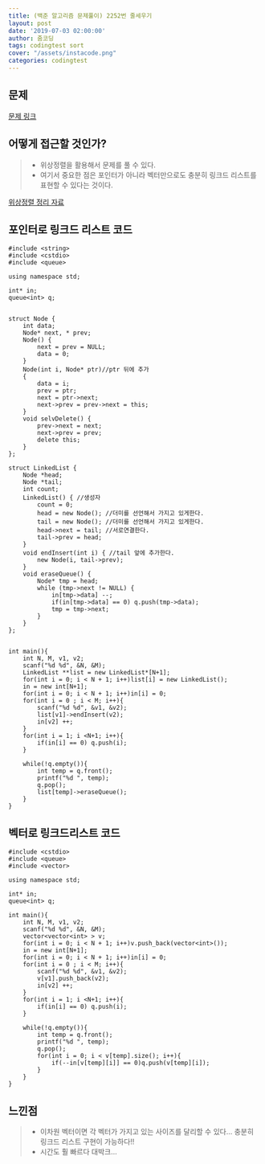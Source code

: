 ```yaml
---
title: (백준 알고리즘 문제풀이) 2252번 줄세우기
layout: post
date: '2019-07-03 02:00:00'
author: 줌코딩
tags: codingtest sort
cover: "/assets/instacode.png"
categories: codingtest
---
```


## 문제

[문제 링크](https://www.acmicpc.net/problem/2252)

## 어떻게 접근할 것인가?

>* 위상정렬을 활용해서 문제를 풀 수 있다.
>* 여기서 중요한 점은 포인터가 아니라 벡터만으로도 충분히 링크드 리스트를 표현할 수 있다는 것이다.

[위상정렬 정리 자료](https://zoomkoding.github.io/algorithm/2019/07/02/Topological-Sort-1.html)

## 포인터로 링크드 리스트 코드

    #include <string>
    #include <cstdio>
    #include <queue>

    using namespace std;

    int* in;
    queue<int> q;


    struct Node { 
        int data;
        Node* next, * prev; 
        Node() {
            next = prev = NULL;
            data = 0;
        }
        Node(int i, Node* ptr)//ptr 뒤에 추가
        {
            data = i;
            prev = ptr;
            next = ptr->next;
            next->prev = prev->next = this; 
        }
        void selvDelete() {
            prev->next = next;
            next->prev = prev;
            delete this;
        }
    };

    struct LinkedList {
        Node *head;
        Node *tail;
        int count;
        LinkedList() { //생성자
            count = 0;
            head = new Node(); //더미를 선언해서 가지고 있게한다.
            tail = new Node(); //더미를 선언해서 가지고 있게한다.
            head->next = tail; //서로연결한다.
            tail->prev = head;
        }
        void endInsert(int i) { //tail 앞에 추가한다.
            new Node(i, tail->prev);
        }
        void eraseQueue() {
            Node* tmp = head;
            while (tmp->next != NULL) {
                in[tmp->data] --;
                if(in[tmp->data] == 0) q.push(tmp->data);
                tmp = tmp->next;
            }
        }
    };


    int main(){
        int N, M, v1, v2;
        scanf("%d %d", &N, &M);
        LinkedList **list = new LinkedList*[N+1];
        for(int i = 0; i < N + 1; i++)list[i] = new LinkedList();
        in = new int[N+1];
        for(int i = 0; i < N + 1; i++)in[i] = 0;
        for(int i = 0 ; i < M; i++){
            scanf("%d %d", &v1, &v2);
            list[v1]->endInsert(v2);
            in[v2] ++;
        }
        for(int i = 1; i <N+1; i++){
            if(in[i] == 0) q.push(i);
        }

        while(!q.empty()){
            int temp = q.front();
            printf("%d ", temp);
            q.pop();
            list[temp]->eraseQueue();
        }
    }

## 벡터로 링크드리스트 코드

    #include <cstdio>
    #include <queue>
    #include <vector>

    using namespace std;

    int* in;
    queue<int> q;

    int main(){
        int N, M, v1, v2;
        scanf("%d %d", &N, &M);
        vector<vector<int> > v;
        for(int i = 0; i < N + 1; i++)v.push_back(vector<int>());
        in = new int[N+1];
        for(int i = 0; i < N + 1; i++)in[i] = 0;
        for(int i = 0 ; i < M; i++){
            scanf("%d %d", &v1, &v2);
            v[v1].push_back(v2);
            in[v2] ++;
        }
        for(int i = 1; i <N+1; i++){
            if(in[i] == 0) q.push(i);
        }

        while(!q.empty()){
            int temp = q.front();
            printf("%d ", temp);
            q.pop();
            for(int i = 0; i < v[temp].size(); i++){
                if(--in[v[temp][i]] == 0)q.push(v[temp][i]);
            }
        }    
    }


## 느낀점
>* 이차원 벡터이면 각 벡터가 가지고 있는 사이즈를 달리할 수 있다... 충분히 링크드 리스트 구현이 가능하다!!
>* 시간도 훨 빠르다 대박크...
